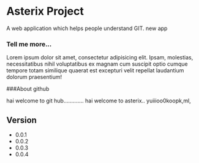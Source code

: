 Asterix Project
=======
A web application which helps people understand GIT.
new app

### Tell me more...
Lorem ipsum dolor sit amet, consectetur adipisicing elit. Ipsam, molestias, necessitatibus nihil voluptatibus ex magnam cum suscipit optio cumque tempore totam similique quaerat est excepturi velit repellat laudantium dolorum praesentium!

###About github

hai welcome to git hub.............
hai welcome to asterix..
yuiiioo0koopk,ml,


## Version
* 0.0.1
* 0.0.2
* 0.0.3
* 0.0.4
